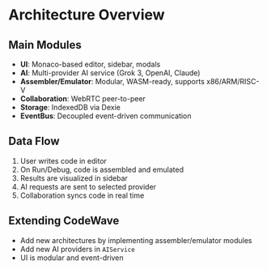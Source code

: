 # Architecture Overview

## Main Modules
- **UI**: Monaco-based editor, sidebar, modals
- **AI**: Multi-provider AI service (Grok 3, OpenAI, Claude)
- **Assembler/Emulator**: Modular, WASM-ready, supports x86/ARM/RISC-V
- **Collaboration**: WebRTC peer-to-peer
- **Storage**: IndexedDB via Dexie
- **EventBus**: Decoupled event-driven communication

## Data Flow
1. User writes code in editor
2. On Run/Debug, code is assembled and emulated
3. Results are visualized in sidebar
4. AI requests are sent to selected provider
5. Collaboration syncs code in real time

## Extending CodeWave
- Add new architectures by implementing assembler/emulator modules
- Add new AI providers in `AIService`
- UI is modular and event-driven 